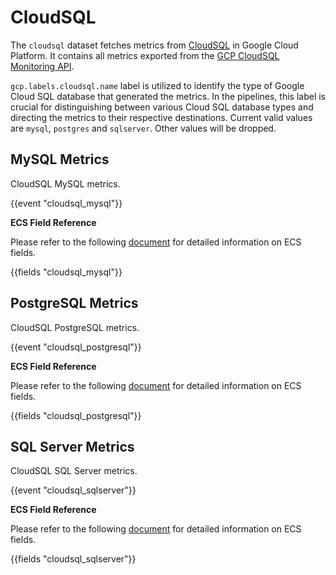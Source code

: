 # CloudSQL

The `cloudsql` dataset fetches metrics from [CloudSQL](https://cloud.google.com/sql) in Google Cloud Platform. It contains all metrics exported from the [GCP CloudSQL Monitoring API](https://cloud.google.com/monitoring/api/metrics_gcp#gcp-cloudsql).

`gcp.labels.cloudsql.name` label is utilized to identify the type of Google Cloud SQL database that generated the metrics. In the pipelines, this label is crucial for distinguishing between various Cloud SQL database types and directing the metrics to their respective destinations. Current valid values are `mysql`, `postgres` and `sqlserver`. Other values will be dropped.

## MySQL Metrics

CloudSQL MySQL metrics.

{{event "cloudsql_mysql"}}

**ECS Field Reference**

Please refer to the following [document](https://www.elastic.co/guide/en/ecs/current/ecs-field-reference.html) for detailed information on ECS fields.

{{fields "cloudsql_mysql"}}

## PostgreSQL Metrics

CloudSQL PostgreSQL metrics.

{{event "cloudsql_postgresql"}}

**ECS Field Reference**

Please refer to the following [document](https://www.elastic.co/guide/en/ecs/current/ecs-field-reference.html) for detailed information on ECS fields.

{{fields "cloudsql_postgresql"}}


## SQL Server Metrics

CloudSQL SQL Server metrics.

{{event "cloudsql_sqlserver"}}

**ECS Field Reference**

Please refer to the following [document](https://www.elastic.co/guide/en/ecs/current/ecs-field-reference.html) for detailed information on ECS fields.

{{fields "cloudsql_sqlserver"}}
